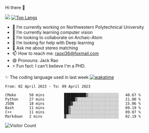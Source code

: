 Hi there 👋

![](https://github-readme-stats.vercel.app/api?username=Raohaocheng)
[![Top Langs](https://github-readme-stats.vercel.app/api/top-langs/?username=Raohaocheng&layout=compact)](https://github.com/anuraghazra/github-readme-stats)

- 🔭 I’m currently working on Northwestern Polytechnical University
- 🌱 I’m currently learning computer vision
- 👯 I’m looking to collaborate on Archaic-Atom
- 🤔 I’m looking for help with Deep learning
- 💬 Ask me about stereo matching
- 📫 How to reach me: raoxi36@foxmail.com
- 😄 Pronouns: Jack Rao
- ⚡ Fun fact: I can't believe I'm a PHD.

✨ The coding language used in last week [![wakatime](https://wakatime.com/badge/user/51ec5ec7-4742-4243-9eea-732ade32c0b7.svg)](https://wakatime.com/@51ec5ec7-4742-4243-9eea-732ade32c0b7)
<!--START_SECTION:waka-->

```text
From: 02 April 2023 - To: 09 April 2023

CMake      50 mins         ██████████▒░░░░░░░░░░░░░░   40.67 %
Python     27 mins         █████▒░░░░░░░░░░░░░░░░░░░   21.80 %
JSON       18 mins         ███▓░░░░░░░░░░░░░░░░░░░░░   15.06 %
Bash       11 mins         ██▒░░░░░░░░░░░░░░░░░░░░░░   09.19 %
C++        11 mins         ██▒░░░░░░░░░░░░░░░░░░░░░░   09.07 %
Markdown   2 mins          ▓░░░░░░░░░░░░░░░░░░░░░░░░   02.19 %
```

<!--END_SECTION:waka-->

![Visitor Count](https://profile-counter.glitch.me/Raohaocheng/count.svg)

